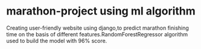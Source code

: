 # marathon-project using ml algorithm

Creating user-friendly website using django,to predict marathon finishing time on the basis of different features.RandomForestRegressor algorithm used to build the model with 96% score.
